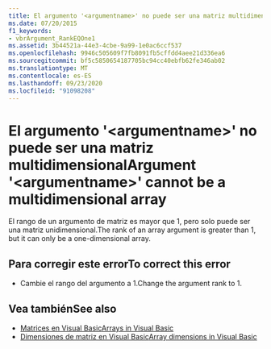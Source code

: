 ```yaml
---
title: El argumento '<argumentname>' no puede ser una matriz multidimensional
ms.date: 07/20/2015
f1_keywords:
- vbrArgument_RankEQOne1
ms.assetid: 3b44521a-44e3-4cbe-9a99-1e0ac6ccf537
ms.openlocfilehash: 9946c505609f7fb8091fb5cffdd4aee21d336ea6
ms.sourcegitcommit: bf5c5850654187705bc94cc40ebfb62fe346ab02
ms.translationtype: MT
ms.contentlocale: es-ES
ms.lasthandoff: 09/23/2020
ms.locfileid: "91098208"
---
```

# <a name="argument-argumentname-cannot-be-a-multidimensional-array"></a><span data-ttu-id="a8d10-102">El argumento '\<argumentname>' no puede ser una matriz multidimensional</span><span class="sxs-lookup"><span data-stu-id="a8d10-102">Argument '\<argumentname>' cannot be a multidimensional array</span></span>

<span data-ttu-id="a8d10-103">El rango de un argumento de matriz es mayor que 1, pero solo puede ser una matriz unidimensional.</span><span class="sxs-lookup"><span data-stu-id="a8d10-103">The rank of an array argument is greater than 1, but it can only be a one-dimensional array.</span></span>  
  
## <a name="to-correct-this-error"></a><span data-ttu-id="a8d10-104">Para corregir este error</span><span class="sxs-lookup"><span data-stu-id="a8d10-104">To correct this error</span></span>  
  
- <span data-ttu-id="a8d10-105">Cambie el rango del argumento a 1.</span><span class="sxs-lookup"><span data-stu-id="a8d10-105">Change the argument rank to 1.</span></span>  
  
## <a name="see-also"></a><span data-ttu-id="a8d10-106">Vea también</span><span class="sxs-lookup"><span data-stu-id="a8d10-106">See also</span></span>

- [<span data-ttu-id="a8d10-107">Matrices en Visual Basic</span><span class="sxs-lookup"><span data-stu-id="a8d10-107">Arrays in Visual Basic</span></span>](../programming-guide/language-features/arrays/index.md)
- [<span data-ttu-id="a8d10-108">Dimensiones de matriz en Visual Basic</span><span class="sxs-lookup"><span data-stu-id="a8d10-108">Array dimensions in Visual Basic</span></span>](../programming-guide/language-features/arrays/array-dimensions.md)
